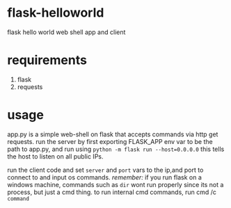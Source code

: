# flask-helloworld
flask hello world web shell app and client

# requirements

1. flask
2. requests

# usage

app.py is a simple web-shell on flask that accepts commands via http get requests.
run the server by first exporting FLASK_APP env var to be the path to app.py, and run using 
`python -m flask run --host=0.0.0.0`
this tells the host to listen on all public IPs.

run the client code and set `server` and `port` vars to the ip,and port to connect to and input os commands.
*remember:* if you run flask on a windows machine, commands such as `dir` wont run properly since its not a process, but just a cmd thing.
to run internal cmd commands, run cmd /c `command`
